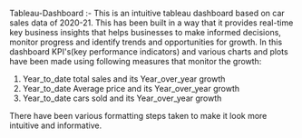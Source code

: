 Tableau-Dashboard :-
This is an intuitive tableau dashboard based on car sales data of 2020-21.
This has been built in a way that it provides real-time key business insights that helps 
businesses to make informed decisions, monitor progress and identify trends and opportunities for growth.
In this dashboard KPI's(key performance indicators) and various charts and plots have been made using 
following measures that monitor the growth:

1. Year_to_date total sales and its Year_over_year growth
2. Year_to_date Average price and its Year_over_year growth
3. Year_to_date cars sold and its Year_over_year growth

There have been various formatting steps taken to make it look more intuitive and informative.
